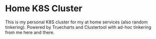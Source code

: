 # Home K8S Cluster

This is my personal K8S cluster for my at home services (also random tinkering). Powered by Truecharts and Clustertool with ad-hoc tinkering from me here and there.
